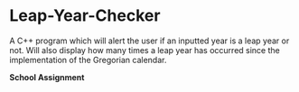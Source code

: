 # Leap-Year-Checker
A C++ program which will alert the user if an inputted year is a leap year or not. Will also display how many times a leap year has occurred since the implementation of the Gregorian calendar. 

**School Assignment**
